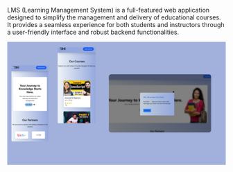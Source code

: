 <p>LMS (Learning Management System) is a full-featured web application designed to simplify the management and delivery of educational courses. It provides a seamless experience for both students and instructors through a user-friendly interface and robust backend functionalities.</p>




![image alt](https://github.com/nikhilsharma9548/Learn-management-system/blob/3c742d846eb21c5c821dbd91940f2f3c352e52b9/src/assets/Images/Overview.png)
